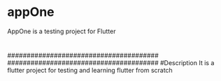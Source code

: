 # appOne
AppOne is a testing project for Flutter
#
#
#######################################
#######################################
#Description
It is a flutter project for testing and learning flutter from scratch
